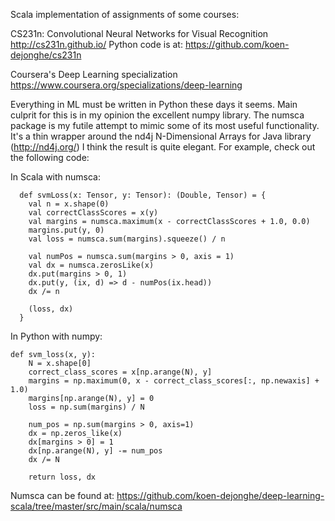 

Scala implementation of assignments of some courses:

CS231n: Convolutional Neural Networks for Visual Recognition
http://cs231n.github.io/
Python code is at: https://github.com/koen-dejonghe/cs231n

Coursera's Deep Learning specialization
https://www.coursera.org/specializations/deep-learning



Everything in ML must be written in Python these days it seems.
Main culprit for this is in my opinion the excellent numpy library.
The numsca package is my futile attempt to mimic some of its most useful functionality.
It's a thin wrapper around the nd4j N-Dimensional Arrays for Java library (http://nd4j.org/)
I think the result is quite elegant.
For example, check out the following code:

In Scala with numsca:



      def svmLoss(x: Tensor, y: Tensor): (Double, Tensor) = {
        val n = x.shape(0)
        val correctClassScores = x(y)
        val margins = numsca.maximum(x - correctClassScores + 1.0, 0.0)
        margins.put(y, 0)
        val loss = numsca.sum(margins).squeeze() / n

        val numPos = numsca.sum(margins > 0, axis = 1)
        val dx = numsca.zerosLike(x)
        dx.put(margins > 0, 1)
        dx.put(y, (ix, d) => d - numPos(ix.head))
        dx /= n

        (loss, dx)
      }

In Python with numpy:

    def svm_loss(x, y):
        N = x.shape[0]
        correct_class_scores = x[np.arange(N), y]
        margins = np.maximum(0, x - correct_class_scores[:, np.newaxis] + 1.0)
        margins[np.arange(N), y] = 0
        loss = np.sum(margins) / N

        num_pos = np.sum(margins > 0, axis=1)
        dx = np.zeros_like(x)
        dx[margins > 0] = 1
        dx[np.arange(N), y] -= num_pos
        dx /= N

        return loss, dx




Numsca can be found at:
https://github.com/koen-dejonghe/deep-learning-scala/tree/master/src/main/scala/numsca
